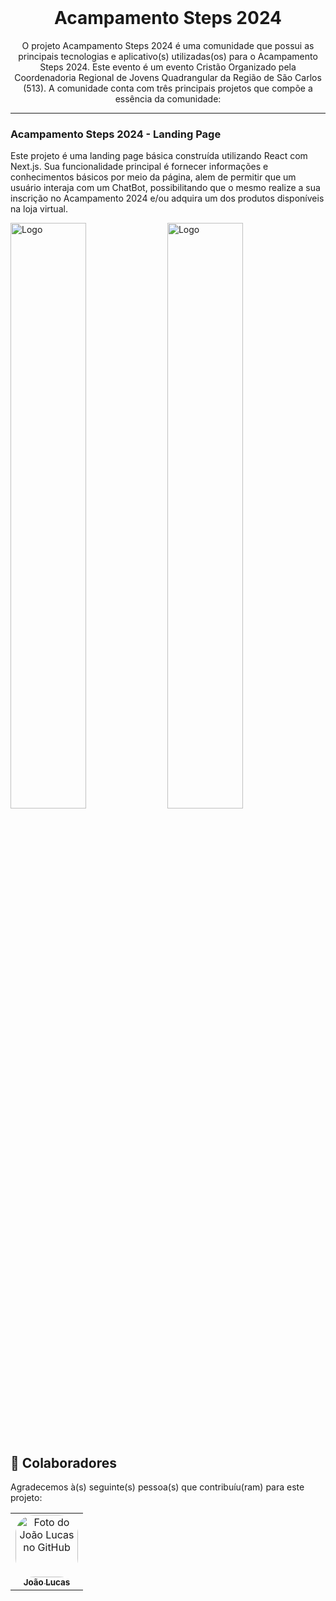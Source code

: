 <br/>
<h1 align="center">Acampamento Steps 2024</h1>

<p align="center"> O projeto Acampamento Steps 2024 é uma comunidade que possui as principais tecnologias e aplicativo(s) utilizadas(os) para o Acampamento Steps 2024. Este evento é um evento Cristão Organizado pela Coordenadoria Regional de Jovens Quadrangular da Região de São Carlos (513). A comunidade conta com três principais projetos que compõe a essência da comunidade:</p>

<hr>

<p>
  <h3>Acampamento Steps 2024 - Landing Page</h3>
  <p>Este projeto é uma landing page básica construída utilizando React com Next.js. Sua funcionalidade principal é fornecer informações e conhecimentos básicos por meio da página, alem de permitir que um usuário interaja com um ChatBot, possibilitando que o mesmo realize a sua inscrição no Acampamento 2024 e/ou adquira um dos produtos disponíveis na loja virtual.</p>
  <img src="https://github.com/joaolucasp/GFQ-Acamp-Steps-2024/assets/83319546/74356b99-21b2-4c29-aac5-665044b67b19" alt="Logo" width="49%">
  <img src="https://github.com/joaolucasp/GFQ-Acamp-Steps-2024/assets/83319546/f3c3a72c-a658-4945-a8bf-53970811c840" alt="Logo" width="49%">
</p>
</br>

## 🤝 Colaboradores

Agradecemos à(s) seguinte(s) pessoa(s) que contribuíu(ram) para este projeto:

<table>
  <tr>
    <td align="center">
      <a href="#">
        <img style="border-radius: 30px;" src="https://avatars.githubusercontent.com/u/83319546?v=4" width="100px;" alt="Foto do João Lucas no GitHub"/><br>
        <sub>
          <b>João Lucas</b>
        </sub>
      </a>
    </td>
  </tr>
</table>
